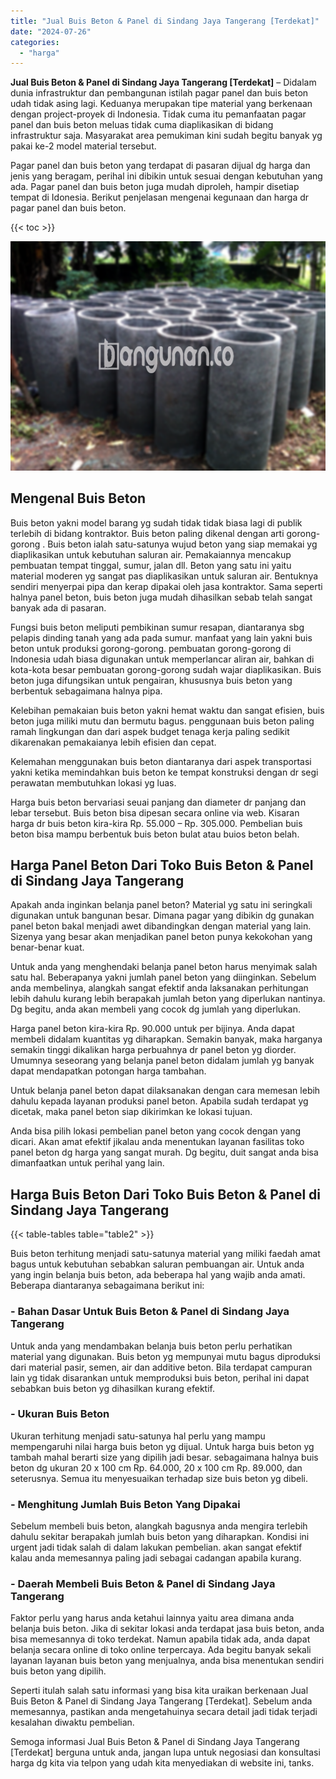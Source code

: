 ```yaml
---
title: "Jual Buis Beton & Panel di Sindang Jaya Tangerang [Terdekat]"
date: "2024-07-26"
categories: 
  - "harga"
---
```


**Jual Buis Beton & Panel di Sindang Jaya Tangerang \[Terdekat\]** – Didalam dunia infrastruktur dan pembangunan istilah pagar panel dan buis beton udah tidak asing lagi. Keduanya merupakan tipe material yang berkenaan dengan project-proyek di Indonesia. Tidak cuma itu pemanfaatan pagar panel dan buis beton meluas tidak cuma diaplikasikan di bidang infrastruktur saja. Masyarakat area pemukiman kini sudah begitu banyak yg pakai ke-2 model material tersebut.

Pagar panel dan buis beton yang terdapat di pasaran dijual dg harga dan jenis yang beragam, perihal ini dibikin untuk sesuai dengan kebutuhan yang ada. Pagar panel dan buis beton juga mudah diproleh, hampir disetiap tempat di Idonesia. Berikut penjelasan mengenai kegunaan dan harga dr pagar panel dan buis beton.

{{< toc >}}

![Jual Buis Beton & Panel di Sindang Jaya Tangerang [Terdekat]](/images/jual-panel-buis-beton-murah-11.png)

## Mengenal Buis Beton

Buis beton yakni model barang yg sudah tidak tidak biasa lagi di publik terlebih di bidang kontraktor. Buis beton paling dikenal dengan arti gorong-gorong . Buis beton ialah satu-satunya wujud beton yang siap memakai yg diaplikasikan untuk kebutuhan saluran air. Pemakaiannya mencakup pembuatan tempat tinggal, sumur, jalan dll. Beton yang satu ini yaitu material moderen yg sangat pas diaplikasikan untuk saluran air. Bentuknya sendiri menyerpai pipa dan kerap dipakai oleh jasa kontraktor. Sama seperti halnya panel beton, buis beton juga mudah dihasilkan sebab telah sangat banyak ada di pasaran.

Fungsi buis beton meliputi pembikinan sumur resapan, diantaranya sbg pelapis dinding tanah yang ada pada sumur. manfaat yang lain yakni buis beton untuk produksi gorong-gorong. pembuatan gorong-gorong di Indonesia udah biasa digunakan untuk memperlancar aliran air, bahkan di kota-kota besar pembuatan gorong-gorong sudah wajar diaplikasikan. Buis beton juga difungsikan untuk pengairan, khususnya buis beton yang berbentuk sebagaimana halnya pipa.

Kelebihan pemakaian buis beton yakni hemat waktu dan sangat efisien, buis beton juga miliki mutu dan bermutu bagus. penggunaan buis beton paling ramah lingkungan dan dari aspek budget tenaga kerja paling sedikit dikarenakan pemakaianya lebih efisien dan cepat.

Kelemahan menggunakan buis beton diantaranya dari aspek transportasi yakni ketika memindahkan buis beton ke tempat konstruksi dengan dr segi perawatan membutuhkan lokasi yg luas.

Harga buis beton bervariasi seuai panjang dan diameter dr panjang dan lebar tersebut. Buis beton bisa dipesan secara online via web. Kisaran harga dr buis beton kira-kira Rp. 55.000 – Rp. 305.000. Pembelian buis beton bisa mampu berbentuk buis beton bulat atau buios beton belah.

## Harga Panel Beton Dari Toko Buis Beton & Panel di Sindang Jaya Tangerang

Apakah anda inginkan belanja panel beton? Material yg satu ini seringkali digunakan untuk bangunan besar. Dimana pagar yang dibikin dg gunakan panel beton bakal menjadi awet dibandingkan dengan material yang lain. Sizenya yang besar akan menjadikan panel beton punya kekokohan yang benar-benar kuat.

Untuk anda yang menghendaki belanja panel beton harus menyimak salah satu hal. Beberapanya yakni jumlah panel beton yang diinginkan. Sebelum anda membelinya, alangkah sangat efektif anda laksanakan perhitungan lebih dahulu kurang lebih berapakah jumlah beton yang diperlukan nantinya. Dg begitu, anda akan membeli yang cocok dg jumlah yang diperlukan.

Harga panel beton kira-kira Rp. 90.000 untuk per bijinya. Anda dapat membeli didalam kuantitas yg diharapkan. Semakin banyak, maka harganya semakin tinggi dikalikan harga perbuahnya dr panel beton yg diorder. Umumnya seseorang yang belanja panel beton didalam jumlah yg banyak dapat mendapatkan potongan harga tambahan.

Untuk belanja panel beton dapat dilaksanakan dengan cara memesan lebih dahulu kepada layanan produksi panel beton. Apabila sudah terdapat yg dicetak, maka panel beton siap dikirimkan ke lokasi tujuan.

Anda bisa pilih lokasi pembelian panel beton yang cocok dengan yang dicari. Akan amat efektif jikalau anda menentukan layanan fasilitas toko panel beton dg harga yang sangat murah. Dg begitu, duit sangat anda bisa dimanfaatkan untuk perihal yang lain.

## Harga Buis Beton Dari Toko Buis Beton & Panel di Sindang Jaya Tangerang

{{< table-tables table="table2" >}}

Buis beton terhitung menjadi satu-satunya material yang miliki faedah amat bagus untuk kebutuhan sebabkan saluran pembuangan air. Untuk anda yang ingin belanja buis beton, ada beberapa hal yang wajib anda amati. Beberapa diantaranya sebagaimana berikut ini:

### \- Bahan Dasar Untuk Buis Beton & Panel di Sindang Jaya Tangerang

Untuk anda yang mendambakan belanja buis beton perlu perhatikan material yang digunakan. Buis beton yg mempunyai mutu bagus diproduksi dari material pasir, semen, air dan additive beton. Bila terdapat campuran lain yg tidak disarankan untuk memproduksi buis beton, perihal ini dapat sebabkan buis beton yg dihasilkan kurang efektif.

### \- Ukuran Buis Beton

Ukuran terhitung menjadi satu-satunya hal perlu yang mampu mempengaruhi nilai harga buis beton yg dijual. Untuk harga buis beton yg tambah mahal berarti size yang dipilih jadi besar. sebagaimana halnya buis beton dg ukuran 20 x 100 cm Rp. 64.000, 20 x 100 cm Rp. 89.000, dan seterusnya. Semua itu menyesuaikan terhadap size buis beton yg dibeli.

### \- Menghitung Jumlah Buis Beton Yang Dipakai

Sebelum membeli buis beton, alangkah bagusnya anda mengira terlebih dahulu sekitar berapakah jumlah buis beton yang diharapkan. Kondisi ini urgent jadi tidak salah di dalam lakukan pembelian. akan sangat efektif kalau anda memesannya paling jadi sebagai cadangan apabila kurang.

### \- Daerah Membeli Buis Beton & Panel di Sindang Jaya Tangerang

Faktor perlu yang harus anda ketahui lainnya yaitu area dimana anda belanja buis beton. Jika di sekitar lokasi anda terdapat jasa buis beton, anda bisa memesannya di toko terdekat. Namun apabila tidak ada, anda dapat belanja secara online di toko online terpercaya. Ada begitu banyak sekali layanan layanan buis beton yang menjualnya, anda bisa menentukan sendiri buis beton yang dipilih.

Seperti itulah salah satu informasi yang bisa kita uraikan berkenaan Jual Buis Beton & Panel di Sindang Jaya Tangerang \[Terdekat\]. Sebelum anda memesannya, pastikan anda mengetahuinya secara detail jadi tidak terjadi kesalahan diwaktu pembelian.

Semoga informasi Jual Buis Beton & Panel di Sindang Jaya Tangerang \[Terdekat\] berguna untuk anda, jangan lupa untuk negosiasi dan konsultasi harga dg kita via telpon yang udah kita menyediakan di website ini, tanks.
